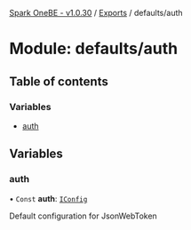 [Spark OneBE - v1.0.30](../README.md) / [Exports](../modules.md) / defaults/auth

# Module: defaults/auth

## Table of contents

### Variables

- [auth](defaults_auth.md#auth)

## Variables

### auth

• `Const` **auth**: [`IConfig`](../interfaces/System_IConfig.IConfig.md)

Default configuration for JsonWebToken
